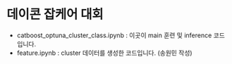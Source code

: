 # 데이콘 잡케어 대회

- catboost_optuna_cluster_class.ipynb : 이곳이 main 훈련 및 inference 코드입니다.
- feature.ipynb : cluster 데이터를 생성한 코드입니다. (송원민 작성)
